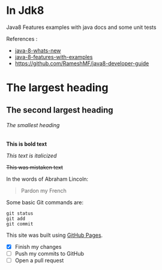 # In Jdk8
Java8 Features examples with java docs and some unit tests

References : 
- [java-8-whats-new](http://www.oracle.com/technetwork/java/javase/8-whats-new-2157071.html)
- [java-8-features-with-examples](https://www.journaldev.com/2389/java-8-features-with-examples/)
- https://github.com/RameshMF/java8-developer-guide

# The largest heading
## The second largest heading
###### The smallest heading

**This is bold text**

*This text is italicized*

~~This was mistaken text~~

In the words of Abraham Lincoln:

> Pardon my French

Some basic Git commands are:

```
git status
git add
git commit
```

This site was built using [GitHub Pages](https://pages.github.com/).

- [x] Finish my changes
- [ ] Push my commits to GitHub
- [ ] Open a pull request
